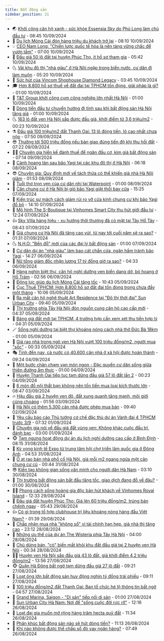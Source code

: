 ```yaml
---
title: Bất động sản
sidebar_position: 21
---
```


<!-- dantri-bat-dong-san:START -->
- 🌏 [Khởi công căn hộ xanh - sức khỏe Essensia Sky do Phú Long làm chủ đầu tư](https://dantri.com.vn/bat-dong-san/khoi-cong-can-ho-xanh-suc-khoe-essensia-sky-do-phu-long-lam-chu-dau-tu-20240910153736892.htm) - 08:45 10/09/2024
- 👹 [Du lịch Móng Cái đón hàng triệu du khách trở lại](https://dantri.com.vn/bat-dong-san/du-lich-mong-cai-don-hang-trieu-du-khach-tro-lai-20240910145302902.htm) - 08:10 10/09/2024
- 💡 [CEO Nam Long: &quot;Chiến lược quốc tế hóa là nền tảng vững chắc để vươn tầm&quot;](https://dantri.com.vn/bat-dong-san/ceo-nam-long-chien-luoc-quoc-te-hoa-la-nen-tang-vung-chac-de-vuon-tam-20240910113825516.htm) - 07:00 10/09/2024
- 🌋 [Đấu giá 50 lô đất tại huyện Phúc Thọ, ít hồ sơ tham gia](https://dantri.com.vn/bat-dong-san/dau-gia-50-lo-dat-tai-huyen-phuc-tho-it-ho-so-tham-gia-20240910121617405.htm) - 05:42 10/09/2024
- 🌜 [Vài khu đô thị &quot;nhà giàu&quot; ở Hà Nội ngập trong biển nước, cư dân đi làm muộn](https://dantri.com.vn/bat-dong-san/vai-khu-do-thi-nha-giau-o-ha-noi-ngap-trong-bien-nuoc-cu-dan-di-lam-muon-20240910120454004.htm) - 05:20 10/09/2024
- 💃 [Sức hút của Vincom Shophouse Diamond Legacy](https://dantri.com.vn/bat-dong-san/suc-hut-cua-vincom-shophouse-diamond-legacy-20240910101231970.htm) - 03:45 10/09/2024
- 🎓 [Hơn 8.800 hồ sơ thuế về đất đai tại TPHCM tồn đọng, giải pháp là gì?](https://dantri.com.vn/bat-dong-san/hon-8800-ho-so-thue-ve-dat-dai-tai-tphcm-ton-dong-giai-phap-la-gi-20240909170534418.htm) - 01:00 10/09/2024
- 🌝 [T&amp;T Group khởi công cụm công nghiệp lớn nhất Hà Nội](https://dantri.com.vn/bat-dong-san/tt-group-khoi-cong-cum-cong-nghiep-lon-nhat-ha-noi-20240910071534315.htm) - 01:00 10/09/2024
- 🧐 [Dòng tiền đầu tư chuyển hướng đi tỉnh sau khi bất động sản Hà Nội tăng giá](https://dantri.com.vn/bat-dong-san/dong-tien-dau-tu-chuyen-huong-di-tinh-sau-khi-bat-dong-san-ha-noi-tang-gia-20240909180237982.htm) - 01:00 10/09/2024
- 🌜 [163 lô đất ven Hà Nội sắp được đấu giá, khởi điểm từ 3,6 triệu/m2](https://dantri.com.vn/bat-dong-san/163-lo-dat-ven-ha-noi-sap-duoc-dau-gia-khoi-diem-tu-36-trieum2-20240910012203449.htm) - 00:23 10/09/2024
- ⚗️ [Đấu giá 100 triệu/m2 đất Thanh Oai: 13 lô đóng tiền, lô cao nhất chưa nộp](https://dantri.com.vn/bat-dong-san/dau-gia-100-trieum2-dat-thanh-oai-13-lo-dong-tien-lo-cao-nhat-chua-nop-20240909144001312.htm) - 07:50 09/09/2024
- 😎 [Thưởng tới 500 triệu đồng nếu bàn giao đúng tiến độ khi thu hồi đất](https://dantri.com.vn/bat-dong-san/thuong-toi-500-trieu-dong-neu-ban-giao-dung-tien-do-khi-thu-hoi-dat-20240909141340579.htm) - 07:22 09/09/2024
- 🧑‍🏫 [Chuyên gia hiến kế đánh thuế để ngăn đầu cơ, kìm giá bất động sản](https://dantri.com.vn/bat-dong-san/chuyen-gia-hien-ke-danh-thue-de-ngan-dau-co-kim-gia-bat-dong-san-20240909032308266.htm) - 07:14 09/09/2024
- 💪 [Cảnh hoang tàn sau bão Yagi tại các khu đô thị ở Hà Nội](https://dantri.com.vn/bat-dong-san/canh-hoang-tan-sau-bao-yagi-tai-cac-khu-do-thi-o-ha-noi-20240908124325385.htm) - 06:18 08/09/2024
- 😎 [Chuyên gia: Quy định mới về tách thửa có thể khiến giá nhà Hà Nội giảm](https://dantri.com.vn/bat-dong-san/chuyen-gia-quy-dinh-moi-ve-tach-thua-co-the-khien-gia-nha-ha-noi-giam-20240906131116028.htm) - 01:53 08/09/2024
- 🧠 [Tuổi thơ trọn vẹn của cư dân nhí tại Waterpoint](https://dantri.com.vn/bat-dong-san/tuoi-tho-tron-ven-cua-cu-dan-nhi-tai-waterpoint-20240907111923710.htm) - 01:00 08/09/2024
- 🧰 [Căn chung cư ở Hà Nội bị gió bão Yagi giật thổi bay cửa](https://dantri.com.vn/bat-dong-san/can-chung-cu-o-ha-noi-bi-gio-bao-yagi-giat-thoi-bay-cua-20240907221249943.htm) - 15:25 07/09/2024
- 🤩 [Kiến trúc sư mách cách giảm rủi ro vỡ cửa kính chung cư khi bão Yagi đổ bộ](https://dantri.com.vn/bat-dong-san/kien-truc-su-mach-cach-giam-rui-ro-vo-cua-kinh-chung-cu-khi-bao-yagi-do-bo-20240907205950417.htm) - 14:10 07/09/2024
- 🦆 [Mô hình The S-Boutique tại Vinhomes Smart City thu hút giới đầu tư](https://dantri.com.vn/bat-dong-san/mo-hinh-the-s-boutique-tai-vinhomes-smart-city-thu-hut-gioi-dau-tu-20240907185439500.htm) - 12:24 07/09/2024
- 👍 [Sky Villa hàng hiệu - xu hướng thời thượng đã có mặt tại Tây Hồ Tây](https://dantri.com.vn/bat-dong-san/sky-villa-hang-hieu-xu-huong-thoi-thuong-da-co-mat-tai-tay-ho-tay-20240907153329548.htm) - 08:43 07/09/2024
- 🙉 [Giá chung cư Hà Nội đã tăng cao vút, từ nay tới cuối năm sẽ ra sao?](https://dantri.com.vn/bat-dong-san/gia-chung-cu-ha-noi-da-tang-cao-vut-tu-nay-toi-cuoi-nam-se-ra-sao-20240906174833854.htm) - 01:31 07/09/2024
- 🌜 [N.H.O: &quot;Bến đỗ&quot; mới của các đại lý bất động sản](https://dantri.com.vn/bat-dong-san/nho-ben-do-moi-cua-cac-dai-ly-bat-dong-san-20240906171515914.htm) - 01:00 07/09/2024
- 🌋 [Cư dân dự án &quot;nhà giàu&quot; làm bao cát chắn cửa, ngăn hầm tránh bão Yagi](https://dantri.com.vn/bat-dong-san/cu-dan-du-an-nha-giau-lam-bao-cat-chan-cua-ngan-ham-tranh-bao-yagi-20240906210539060.htm) - 14:27 06/09/2024
- 🥰 [Nữ tổng giám đốc nhận lương 17 tỷ đồng giờ ra sao?](https://dantri.com.vn/bat-dong-san/nu-tong-giam-doc-nhan-luong-17-ty-dong-gio-ra-sao-20240906102118445.htm) - 04:33 06/09/2024
- 💯 [Hàng nghìn biệt thự, căn hộ nghỉ dưỡng ven biển dang dở, bỏ hoang ở Hồ Tràm](https://dantri.com.vn/bat-dong-san/hang-nghin-biet-thu-can-ho-nghi-duong-ven-bien-dang-do-bo-hoang-o-ho-tram-20240905141719843.htm) - 02:56 06/09/2024
- 🤩 [Động lực giúp du lịch Móng Cái tăng tốc](https://dantri.com.vn/bat-dong-san/dong-luc-giup-du-lich-mong-cai-tang-toc-20240905172222775.htm) - 10:43 05/09/2024
- 💄 [Cục Thuế TPHCM: Hơn 8.800 hồ sơ đất đai tồn đọng trong chưa đầy một tháng](https://dantri.com.vn/bat-dong-san/cuc-thue-tphcm-hon-8800-ho-so-dat-dai-ton-dong-trong-chua-day-mot-thang-20240905164752935.htm) - 10:06 05/09/2024
- 🦍 [Ra mắt căn hộ nghệ thuật Art Residence tại &quot;Đô thị thời đại&quot; Sun Urban City](https://dantri.com.vn/bat-dong-san/ra-mat-can-ho-nghe-thuat-art-residence-tai-do-thi-thoi-dai-sun-urban-city-20240905155431160.htm) - 09:40 05/09/2024
- 🎡 [Thị trường phía Tây Hà Nội đón nguồn cung căn hộ cao cấp mới](https://dantri.com.vn/bat-dong-san/thi-truong-phia-tay-ha-noi-don-nguon-cung-can-ho-cao-cap-moi-20240905112807708.htm) - 04:37 05/09/2024
- 🐎 [Bảng giá đất mới tại TPHCM: 4 trường hợp cần xem xét thu tiền hợp lý](https://dantri.com.vn/bat-dong-san/bang-gia-dat-moi-tai-tphcm-4-truong-hop-can-xem-xet-thu-tien-hop-ly-20240905081233485.htm) - 04:31 05/09/2024
- 🪄 [Sống nghỉ dưỡng tại biệt thự khoáng nóng cách nhà thờ Đức Bà 18km](https://dantri.com.vn/bat-dong-san/song-nghi-duong-tai-biet-thu-khoang-nong-cach-nha-tho-duc-ba-18km-20240904154108811.htm) - 01:00 05/09/2024
- 💼 [Giá rao nhà trong ngõ ven Hà Nội vượt 100 triệu đồng/m2, người mua &quot;sốc&quot;](https://dantri.com.vn/bat-dong-san/gia-rao-nha-trong-ngo-ven-ha-noi-vuot-100-trieu-dongm2-nguoi-mua-soc-20240905020043490.htm) - 00:33 05/09/2024
- 🎭 [Tính đến nay, cả nước có 40.600 căn nhà ở xã hội được hoàn thành](https://dantri.com.vn/bat-dong-san/tinh-den-nay-ca-nuoc-co-40600-can-nha-o-xa-hoi-duoc-hoan-thanh-20240904153052628.htm) - 09:24 04/09/2024
- 🐻 [Một bước chân chạm vạn món ngon - Đặc quyền cư dân sống giữa thiên đường ẩm thực](https://dantri.com.vn/bat-dong-san/mot-buoc-chan-cham-van-mon-ngon-dac-quyen-cu-dan-song-giua-thien-duong-am-thuc-20240903220041898.htm) - 01:00 04/09/2024
- 💃 [Huyện Thanh Oai tiếp tục tạm dừng đấu giá 57 lô đất lần 2](https://dantri.com.vn/bat-dong-san/huyen-thanh-oai-tiep-tuc-tam-dung-dau-gia-57-lo-dat-lan-2-20240903224357390.htm) - 00:23 04/09/2024
- 🦣 [6 món đồ nội thất bạn không nên tốn tiền mua loại kích thước lớn](https://dantri.com.vn/bat-dong-san/6-mon-do-noi-that-ban-khong-nen-ton-tien-mua-loai-kich-thuoc-lon-20240902233628273.htm) - 08:47 03/09/2024
- 🔥 [Hậu đấu giá 2 huyện ven đô, đất xung quanh tăng mạnh, môi giới cũng choáng](https://dantri.com.vn/bat-dong-san/hau-dau-gia-2-huyen-ven-do-dat-xung-quanh-tang-manh-moi-gioi-cung-choang-20240902203128646.htm) - 01:56 03/09/2024
- 🤩 [Hà Nội có thêm 5.300 căn nhà được phép mua bán](https://dantri.com.vn/bat-dong-san/ha-noi-co-them-5300-can-nha-duoc-phep-mua-ban-20240902141912397.htm) - 09:40 02/09/2024
- 🥳 [Yêu cầu báo cáo Thủ tướng cơ chế đặc thù dự án Vành đai 4 TPHCM trước 3/9](https://dantri.com.vn/bat-dong-san/yeu-cau-bao-cao-thu-tuong-co-che-dac-thu-du-an-vanh-dai-4-tphcm-truoc-39-20240901131233776.htm) - 07:32 01/09/2024
- 🤗 [Chuyên gia nói về đấu giá đất vùng ven: Không khác cuộc đấu trí, đánh bạc](https://dantri.com.vn/bat-dong-san/chuyen-gia-noi-ve-dau-gia-dat-vung-ven-khong-khac-cuoc-dau-tri-danh-bac-20240829174829415.htm) - 03:00 01/09/2024
- 🐵 [Tạm ngưng hoạt động dự án du lịch nghỉ dưỡng cao cấp ở Bình Định](https://dantri.com.vn/bat-dong-san/tam-ngung-hoat-dong-du-an-du-lich-nghi-duong-cao-cap-o-binh-dinh-20240822103325772.htm) - 08:15 31/08/2024
- 🤖 [Kỳ vọng kinh tế Expo từ trung tâm hội chợ triển lãm quốc gia ở Đông Anh](https://dantri.com.vn/bat-dong-san/ky-vong-kinh-te-expo-tu-trung-tam-hoi-cho-trien-lam-quoc-gia-o-dong-anh-20240831114318966.htm) - 04:53 31/08/2024
- 👺 [Ồ ạt rao bán nhà phố cổ Hà Nội, giá mỗi m2 ngang ngửa một căn chung cư cũ](https://dantri.com.vn/bat-dong-san/o-at-rao-ban-nha-pho-co-ha-noi-gia-moi-m2-ngang-ngua-mot-can-chung-cu-cu-20240831004347768.htm) - 00:44 31/08/2024
- 😎 [Kiến tạo không gian sống văn minh cho người dân Hà Nam](https://dantri.com.vn/bat-dong-san/kien-tao-khong-gian-song-van-minh-cho-nguoi-dan-ha-nam-20240830100303856.htm) - 03:10 30/08/2024
- 🤠 [Thị trường bất động sản bắt đầu tăng tốc, giao dịch đang đổ về đâu?](https://dantri.com.vn/bat-dong-san/thi-truong-bat-dong-san-bat-dau-tang-toc-giao-dich-dang-do-ve-dau-20240829200751280.htm) - 01:00 30/08/2024
- 👨‍🏫 [Phong cách sống hoàng gia độc bản hút khách về Vinhomes Royal Island](https://dantri.com.vn/bat-dong-san/phong-cach-song-hoang-gia-doc-ban-hut-khach-ve-vinhomes-royal-island-20240829191625009.htm) - 12:33 29/08/2024
- 🧰 [Đấu giá đất huyện Phúc Thọ: Giá lên 60 triệu đồng/m2, trúng bán chênh ngay](https://dantri.com.vn/bat-dong-san/dau-gia-dat-huyen-phuc-tho-gia-len-60-trieu-dongm2-trung-ban-chenh-ngay-20240829115232583.htm) - 05:43 29/08/2024
- 👍 [Có gì trong tổ hợp clubhouse trị liệu khoáng nóng hàng đầu Việt Nam?](https://dantri.com.vn/bat-dong-san/co-gi-trong-to-hop-clubhouse-tri-lieu-khoang-nong-hang-dau-viet-nam-20240829083906488.htm) - 01:39 29/08/2024
- 🌈 [Chấp nhận mua nhà &quot;không sổ&quot; vì tài chính hạn hẹp, giá nhà thì tăng cao](https://dantri.com.vn/bat-dong-san/chap-nhan-mua-nha-khong-so-vi-tai-chinh-han-hep-gia-nha-thi-tang-cao-20240829021503853.htm) - 23:12 28/08/2024
- 🐲 [Những ưu thế của dự án The Wisteria phía Tây Hà Nội](https://dantri.com.vn/bat-dong-san/nhung-uu-the-cua-du-an-the-wisteria-phia-tay-ha-noi-20240828102157658.htm) - 04:00 28/08/2024
- 💄 [Chủ dừng bán, &quot;cò&quot; biến mất khỏi khu đất đấu giá tại 2 huyện ven Hà Nội](https://dantri.com.vn/bat-dong-san/chu-dung-ban-co-bien-mat-khoi-khu-dat-dau-gia-tai-2-huyen-ven-ha-noi-20240828023910470.htm) - 00:34 28/08/2024
- 👨‍🏫 [Huyện ven Hà Nội sắp đấu giá 43 lô đất, giá khởi điểm 4,2 triệu đồng/m2](https://dantri.com.vn/bat-dong-san/huyen-ven-ha-noi-sap-dau-gia-43-lo-dat-gia-khoi-diem-42-trieu-dongm2-20240827185302368.htm) - 13:56 27/08/2024
- 🐵 [Quận Hà Đông bất ngờ tạm dừng đấu giá 27 lô đất](https://dantri.com.vn/bat-dong-san/quan-ha-dong-bat-ngo-tam-dung-dau-gia-27-lo-dat-20240827161558599.htm) - 09:21 27/08/2024
- 🎉 [Loạt ông lớn bất động sản huy động nghìn tỷ đồng trái phiếu](https://dantri.com.vn/bat-dong-san/loat-ong-lon-bat-dong-san-huy-dong-nghin-ty-dong-trai-phieu-20240827091153255.htm) - 09:11 27/08/2024
- 💫 [100 triệu đồng/m2 đất Thanh Oai: Ban tổ chức hé lộ thông tin bất ngờ](https://dantri.com.vn/bat-dong-san/100-trieu-dongm2-dat-thanh-oai-ban-to-chuc-he-lo-thong-tin-bat-ngo-20240826182428113.htm) - 04:57 27/08/2024
- 🦄 [Grand Marina, Saigon - &quot;Di sản&quot; tiếp nối di sản](https://dantri.com.vn/bat-dong-san/grand-marina-saigon-di-san-tiep-noi-di-san-20240826161012447.htm) - 01:00 27/08/2024
- 🌮 [Sun Urban City Hà Nam: Nơi để &quot;sống cuộc đời rực rỡ&quot;](https://dantri.com.vn/bat-dong-san/sun-urban-city-ha-nam-noi-de-song-cuoc-doi-ruc-ro-20240826191516923.htm) - 12:16 26/08/2024
- 💯 [Loạt đại gia muốn mở rộng hàng trăm hecta quỹ đất](https://dantri.com.vn/bat-dong-san/loat-dai-gia-muon-mo-rong-hang-tram-hecta-quy-dat-20240826163439202.htm) - 11:34 26/08/2024
- 🌊 [Phân khúc bất động sản nào sẽ hút dòng tiền?](https://dantri.com.vn/bat-dong-san/phan-khuc-bat-dong-san-nao-se-hut-dong-tien-20240826173956827.htm) - 11:13 26/08/2024
- 🤖 [Khi nào không được thế chấp sổ đỏ vay ngân hàng?](https://dantri.com.vn/bat-dong-san/khi-nao-khong-duoc-the-chap-so-do-vay-ngan-hang-20240826140101548.htm) - 07:49 26/08/2024<!-- dantri-bat-dong-san:END -->
